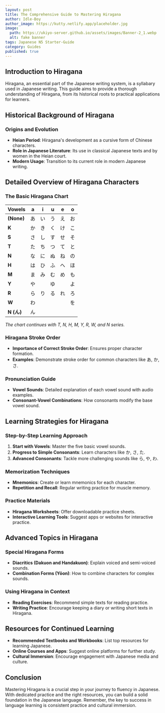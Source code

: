 ```yaml
---
layout: post
title: The Comprehensive Guide to Mastering Hiragana
author: Idle-Boy
author_image: https://kutty.netlify.app/placeholder.jpg
image:
  path: https://ukiyo-server.github.io/assets/images/Banner-2_1.webp
  alt: fake banner
tags: Japanese N5 Starter-Guide
category: Guides
published: true
---
```


## Introduction to Hiragana

Hiragana, an essential part of the Japanese writing system, is a syllabary used in Japanese writing. This guide aims to provide a thorough understanding of Hiragana, from its historical roots to practical applications for learners.

## Historical Background of Hiragana

### Origins and Evolution

- **Heian Period**: Hiragana's development as a cursive form of Chinese characters.
- **Role in Japanese Literature**: Its use in classical Japanese texts and by women in the Heian court.
- **Modern Usage**: Transition to its current role in modern Japanese writing.

## Detailed Overview of Hiragana Characters

### The Basic Hiragana Chart

| Vowels | a  | i  | u  | e  | o  |
|--------|----|----|----|----|----|
| **(None)** | あ | い | う | え | お |
| **K**      | か | き | く | け | こ |
| **S**      | さ | し | す | せ | そ |
| **T**      | た | ち | つ | て | と |
| **N**      | な | に | ぬ | ね | の |
| **H**      | は | ひ | ふ | へ | ほ |
| **M**      | ま | み | む | め | も |
| **Y**      | や |    | ゆ |    | よ |
| **R**      | ら | り | る | れ | ろ |
| **W**      | わ |    |    |    | を |
| **N (ん)** | ん |    |    |    |    |

*The chart continues with T, N, H, M, Y, R, W, and N series.*

### Hiragana Stroke Order

- **Importance of Correct Stroke Order**: Ensures proper character formation.
- **Examples**: Demonstrate stroke order for common characters like あ, か, さ.

### Pronunciation Guide

- **Vowel Sounds**: Detailed explanation of each vowel sound with audio examples.
- **Consonant-Vowel Combinations**: How consonants modify the base vowel sound.

## Learning Strategies for Hiragana

### Step-by-Step Learning Approach

1. **Start with Vowels**: Master the five basic vowel sounds.
2. **Progress to Simple Consonants**: Learn characters like か, さ, た.
3. **Advanced Consonants**: Tackle more challenging sounds like ら, や, わ.

### Memorization Techniques

- **Mnemonics**: Create or learn mnemonics for each character.
- **Repetition and Recall**: Regular writing practice for muscle memory.

### Practice Materials

- **Hiragana Worksheets**: Offer downloadable practice sheets.
- **Interactive Learning Tools**: Suggest apps or websites for interactive practice.

## Advanced Topics in Hiragana

### Special Hiragana Forms

- **Diacritics (Dakuon and Handakuon)**: Explain voiced and semi-voiced sounds.
- **Combination Forms (Yōon)**: How to combine characters for complex sounds.

### Using Hiragana in Context

- **Reading Exercises**: Recommend simple texts for reading practice.
- **Writing Practice**: Encourage keeping a diary or writing short texts in Hiragana.

## Resources for Continued Learning

- **Recommended Textbooks and Workbooks**: List top resources for learning Japanese.
- **Online Courses and Apps**: Suggest online platforms for further study.
- **Cultural Immersion**: Encourage engagement with Japanese media and culture.

## Conclusion

Mastering Hiragana is a crucial step in your journey to fluency in Japanese. With dedicated practice and the right resources, you can build a solid foundation in the Japanese language. Remember, the key to success in language learning is consistent practice and cultural immersion.
